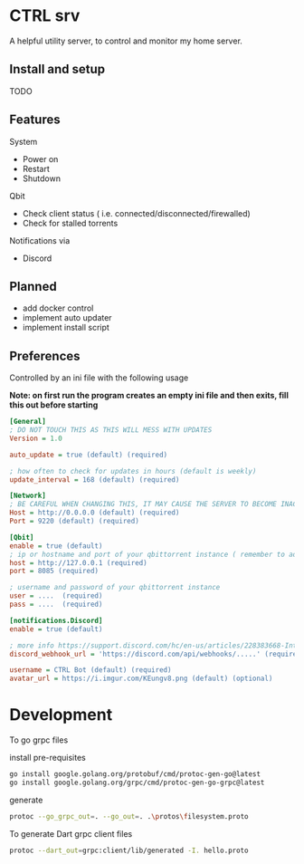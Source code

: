 # CTRL srv

A helpful utility server, to control and monitor my home server. 

## Install and setup

TODO

## Features

System
* Power on
* Restart
* Shutdown

Qbit
* Check client status ( i.e. connected/disconnected/firewalled)
* Check for stalled torrents

Notifications via
* Discord

## Planned

* add docker control
* implement auto updater
* implement install script

## Preferences

Controlled by an ini file with the following usage

**Note: on first run the program creates an empty ini file and then exits, fill this out before starting**

```ini
[General]
; DO NOT TOUCH THIS AS THIS WILL MESS WITH UPDATES
Version = 1.0 

auto_update = true (default) (required)

; how often to check for updates in hours (default is weekly)
update_interval = 168 (default) (required)

[Network]
; BE CAREFUL WHEN CHANGING THIS, IT MAY CAUSE THE SERVER TO BECOME INACCESSIBLE
Host = http://0.0.0.0 (default) (required)  
Port = 9220 (default) (required)  

[Qbit]
enable = true (default)
; ip or hostname and port of your qbittorrent instance ( remember to add https or http accordingly)
host = http://127.0.0.1 (required)  
port = 8085 (required)

; username and password of your qbittorrent instance
user = ....  (required)
pass = ....  (required)

[notifications.Discord]
enable = true (default)

; more info https://support.discord.com/hc/en-us/articles/228383668-Intro-to-Webhooks
discord_webhook_url = 'https://discord.com/api/webhooks/.....' (required)

username = CTRL Bot (default) (required)
avatar_url = https://i.imgur.com/KEungv8.png (default) (optional) 
```

# Development

To go grpc files

install pre-requisites

```bash
go install google.golang.org/protobuf/cmd/protoc-gen-go@latest
go install google.golang.org/grpc/cmd/protoc-gen-go-grpc@latest
```

generate

```bash
protoc --go_grpc_out=. --go_out=. .\protos\filesystem.proto
```

To generate Dart grpc client files

```bash
protoc --dart_out=grpc:client/lib/generated -I. hello.proto
```
